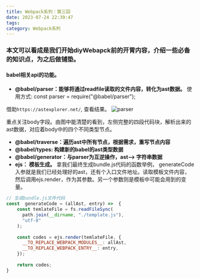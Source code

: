 ```yaml
---
title: Webpack系列：第三回
date: 2023-07-24 22:39:47
tags:
category: Webpack系列
---
```

### 本文可以看成是我们开始diyWebapck前的开胃内容，介绍一些必备的知识点，为之后做铺垫。

#### babel相关api的功能。
- **@babel/parser：能够将通过readfile读取的文件内容，转化为ast数据。**
使用方式: const parser = require("@babel/parser");

借助`https://astexplorer.net/`, 查看结果。
<img src="/img/webpack3_1.png" alt="parser">

重点关注body字段。由图中能清楚的看到，左侧完整的四段代码块，解析出来的ast数据，对应着body中的四个不同类型节点。 

- **@babel/traverse：遍历ast中所有节点，根据需求，重写节点内容**
- **@babel/types: 构建新的babel的ast类型数据**
- **@babel/generator：与parser为互逆操作，ast--> 字符串数据**
- **ejs： 模板生成。**
拿我们最终生成bundle.js代码的函数举例， generateCode入参就是我们已经处理好的ast，还有个入口文件地址。读取模板文件内容，然后调用ejs.render，作为其参数。另一个参数则是模板中可能会用到的变量。
```javascript
// 生成bundle.js文件代码
const  generateCode = (allAst, entry) =>  {
    const temlateFile = fs.readFileSync(
      path.join(__dirname, "./template.js"),
      "utf-8"
    );
  
    const codes = ejs.render(temlateFile, {
      __TO_REPLACE_WEBPACK_MODULES__: allAst,
      __TO_REPLACE_WEBPACK_ENTRY__: entry,
    });
  
    return codes;
}

```


